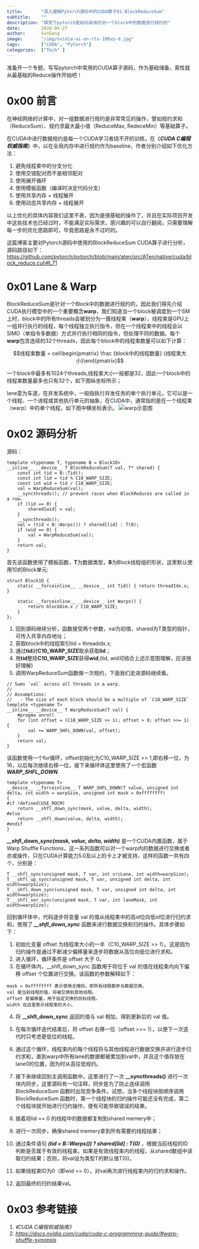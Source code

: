 ```yaml
---
title:       "深入理解Pytorch源码中的CUDA算子01-BlockReduceSum"
subtitle:    ""
description: "探究下pytorch是如何高效的对一个block中的数据进行规约的"
date:        2024-04-27
author:      SunGeng
image:       "/img/nvidia-ai-on-rtx-100vp-d.jpg"
tags:        ["CUDA", "Pytorch"]
categories:  ["Tech" ]
---
```



准备开一个专题，写写pytorch中常用的CUDA算子源码，作为基础储备，索性就从最基础的Reduce操作开始吧！
# 0x00 前言
在神经网络的计算中，对一组数据进行规约是非常常见的操作，譬如规约求和（ReduceSum）、规约求最大最小值（ReduceMax, RedeceMin）等基础算子。 

在CUDA中进行数据规约是每一个CUDA学习者绕不开的训练，在《***CUDA C编程权威指南***》中，以在全局内存中进行规约作为baseline，作者分别介绍如下优化方法：    

1. 避免线程束中的分支分化
2. 使用交错配对而不是相邻配对
3. 使用展开循环
4. 使用模板函数（编译时决定代码分支）
5. 使用共享内存 + 线程展开
6. 使用动态共享内存 + 线程展开

以上优化的具体内容我们这里不表，因为是很基础的操作了，并且在实际项目开发中这些技术也已经过时，不能满足实际需求，感兴趣的可以自行翻阅，只需要理解每一步的优化思路即可，毕竟思路是永不过时的。

这篇博客主要对Pytorch源码中使用的BlockReduceSum CUDA算子进行分析，源码路径如下：
https://github.com/pytorch/pytorch/blob/main/aten/src/ATen/native/cuda/block_reduce.cuh#L71 
# 0x01 Lane & Warp
BlockReduceSum是针对一个Block中的数据进行规约的，因此我们得先介绍CUDA执行模型中的一个重要概念**warp**，我们知道当一个block被调度到一个SM上时，block中的所有threads会被划分为一簇线程束（**warp**），线程束是GPU上一组并行执行的线程，每个线程独立执行指令，但在一个线程束中的线程会以SIMD（单指令多数据）方式并行执行相同的指令，但处理不同的数据。每个**warp**包含连续的32个threads，因此每个block中的线程束数量可以如下计算：    

$$线程束数量 = ceil\begin{pmatrix} \frac {block中的线程数量} {线程束大小}\end{pmatrix}$$        

一个block中最多有1024个threads,线程束大小一般都是32，因此一个block中的线程束数量最多也只有32个，如下图纵坐标所示；      

lane意为车道，在并发系统中，一般指执行并发任务的单个执行单元，它可以是一个线程、一个进程或其他执行单元的抽象，在CUDA中，通常指的是在一个线程束（warp）中的单个线程，如下图中横坐标表示。
![warp示意图](/img/warp.png "一个block中的线程束示意图")

# 0x02 源码分析         
源码：      

```
template <typename T, typename B = Block1D>
__inline__ __device__ T BlockReduceSum(T val, T* shared) {
    const int tid = B::Tid();
    const int lid = tid % C10_WARP_SIZE;
    const int wid = tid / C10_WARP_SIZE;
    val = WarpReduceSum(val);
    __syncthreads(); // prevent races when BlockReduces are called in a row.
    if (lid == 0) {
        shared[wid] = val;
    }
    __syncthreads();
    val = (tid < B::Warps()) ? shared[lid] : T(0);
    if (wid == 0) {
        val = WarpReduceSum(val);
    }
    return val;
}
```

首先该函数使用了模板函数，**T**为数据类型，**B**为Block线程组织形状，这里默认使用1D的Block单元:               
```
struct Block1D {
    static __forceinline__ __device__ int Tid() { return threadIdx.x; }

    static __forceinline__ __device__ int Warps() {
        return blockDim.x / C10_WARP_SIZE;
    }
};
```

1. 回到源码继续分析，函数接受两个参数，val为初值，shared为T类型的指针，可传入共享内存地址；
2. 获取block中的线程索引tid = threadidx.x;
3. 通过**tid**对**C10_WARP_SIZE**取余获取**lid**；
4. 用**tid**整除**C10_WARP_SIZE**获得**wid**;(lid, wid可结合上述示意图理解，应该很好理解)
5. 调用WarpReduceSum函数做一次规约，下面我们走进源码继续看。        
```
// Sums `val` across all threads in a warp.     
//      
// Assumptions:     
//   - The size of each block should be a multiple of `C10_WARP_SIZE`       
template <typename T>       
__inline__ __device__ T WarpReduceSum(T val) {      
    #pragma unroll      
    for (int offset = (C10_WARP_SIZE >> 1); offset > 0; offset >>= 1) {     
        val += WARP_SHFL_DOWN(val, offset);     
    }       
    return val;     
} 
```
该函数使用一个for循环，offset初始化为C10_WARP_SIZE >> 1,即右移一位，为16，以后每次继续右移一位，接下来循环体这里使用了一个宏函数***WARP_SHFL_DOWN***.
```
template <typename T>
__device__ __forceinline__ T WARP_SHFL_DOWN(T value, unsigned int delta, int width = warpSize, unsigned int mask = 0xffffffff)
{
#if !defined(USE_ROCM)
    return __shfl_down_sync(mask, value, delta, width);
#else
    return __shfl_down(value, delta, width);
#endif
}
```
***__shfl_down_sync(mask, value, delta, width)*** 是一个CUDA内置函数，属于Warp Shuffle Functions，这一系列函数可以对一个warp内的数据进行交换或者亦或操作，只在CUDA计算能力5.0及以上的卡上才被支持，这样的函数一共有四个，分别是：        
```
T __shfl_sync(unsigned mask, T var, int srcLane, int width=warpSize);
T __shfl_up_sync(unsigned mask, T var, unsigned int delta, int width=warpSize);
T __shfl_down_sync(unsigned mask, T var, unsigned int delta, int width=warpSize);
T __shfl_xor_sync(unsigned mask, T var, int laneMask, int width=warpSize);
```
回到循环体中，代码逐步将变量 val 的值从线程束中的高id位向低id位进行归约求和，使用了 ***__shfl_down_sync*** 函数来进行数据交换和归约操作。具体步骤如下：

1. 初始化变量 offset 为线程束大小的一半（C10_WARP_SIZE >> 1）。这是因为归约操作是通过不断减少偏移量来逐步将数据从高位向低位进行求和。
2. 进入循环，循环条件是 offset 大于 0。
3. 在循环体内，__shfl_down_sync 函数用于将位于 val 的值在线程束内向下偏移 offset 个位置进行交换。该函数的参数解释如下：
```
mask = 0xffffffff 表示使用全掩码，即所有线程都参与数据交换。        
val 是当前线程的值，将被交换到其他线程。        
offset 是偏移量，用于指定交换的目标线程。       
width 在这里表示线程束的大小。
```
4. 将 **__shfl_down_sync** 返回的值与 val 相加，得到更新后的 val 值。
5. 在每次循环迭代结束后，将 offset 右移一位（offset >>= 1），以便下一次迭代时只考虑更低位的线程。       

6. 通过这个循环，线程束内的每个线程将与其他线程进行数据交换并进行逐步归约求和，直到warp中所有lane的数据都被累加到val中，并且这个值存放在lane0的位置，因为时从高往低规约。  
7. 接下来继续回到主调用函数中，这里进行了一次 **__syncthreads()** 进行一次块内同步，这里源码有一句注释，同步是为了防止连续调用 BlockReduceSum 函数时出现竞争条件。试想，当多个线程块按顺序调用 BlockReduceSum 函数时，第一个线程块的归约操作可能还没有完成，第二个线程块就开始进行归约操作，便有可能导致错误的结果。       
8. 接着将lid == 0 的线程中的数据都复制到shared memery中；     
9. 进行一次同步，确保shared memery拿到所有需要的线程结果；     
10. 通过条件语句 ***(tid < B::Warps()) ? shared[lid] : T(0)*** ，根据当前线程的ID判断是否属于有效的线程束。如果是有效线程束内的线程，从shared数组中读取归约结果；否则，将val设为类型T的默认值T(0)。       
11. 如果线程束ID为0（即wid == 0），对val再次进行线程束内的归约求和操作。    
12. 返回最终的归约结果val。     
# 0x03 参考链接
1. *《CUDA C编程权威指南》*
2. *https://docs.nvidia.com/cuda/cuda-c-programming-guide/#warp-shuffle-synopsis*



